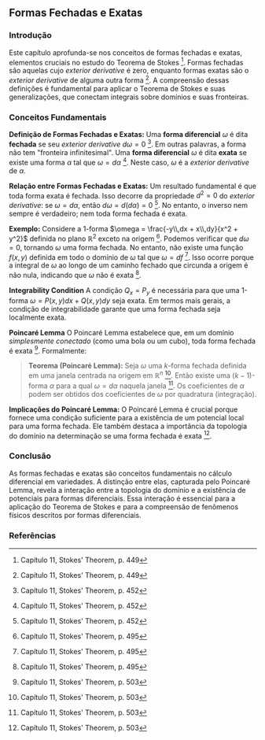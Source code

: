 ## Formas Fechadas e Exatas
### Introdução
Este capítulo aprofunda-se nos conceitos de formas fechadas e exatas, elementos cruciais no estudo do Teorema de Stokes [^449]. Formas fechadas são aquelas cujo *exterior derivative* é zero, enquanto formas exatas são o *exterior derivative* de alguma outra forma [^449]. A compreensão dessas definições é fundamental para aplicar o Teorema de Stokes e suas generalizações, que conectam integrais sobre domínios e suas fronteiras.

### Conceitos Fundamentais
**Definição de Formas Fechadas e Exatas:**
Uma **forma diferencial** $\omega$ é dita **fechada** se seu *exterior derivative* $d\omega = 0$ [^452]. Em outras palavras, a forma não tem "fronteira infinitesimal".
Uma **forma diferencial** $\omega$ é dita **exata** se existe uma forma $\alpha$ tal que $\omega = d\alpha$ [^452]. Neste caso, $\omega$ é a *exterior derivative* de $\alpha$.

**Relação entre Formas Fechadas e Exatas:**
Um resultado fundamental é que toda forma exata é fechada. Isso decorre da propriedade $d^2 = 0$ do *exterior derivative*: se $\omega = d\alpha$, então $d\omega = d(d\alpha) = 0$ [^452]. No entanto, o inverso nem sempre é verdadeiro; nem toda forma fechada é exata.

**Exemplo:**
Considere a 1-forma $\omega = \frac{-y\\,dx + x\\,dy}{x^2 + y^2}$ definida no plano $\mathbb{R}^2$ exceto na origem [^495]. Podemos verificar que $d\omega = 0$, tornando $\omega$ uma forma fechada. No entanto, não existe uma função $f(x, y)$ definida em todo o domínio de $\omega$ tal que $\omega = df$ [^495]. Isso ocorre porque a integral de $\omega$ ao longo de um caminho fechado que circunda a origem é não nula, indicando que $\omega$ não é exata [^495].

**Integrability Condition**
A condição $Q_x = P_y$ é necessária para que uma 1-forma $\omega = P(x,y)dx + Q(x,y)dy$ seja exata. Em termos mais gerais, a condição de integrabilidade garante que uma forma fechada seja localmente exata.

**Poincaré Lemma**
O Poincaré Lemma estabelece que, em um domínio *simplesmente conectado* (como uma bola ou um cubo), toda forma fechada é exata [^503]. Formalmente:

> **Teorema (Poincaré Lemma):** Seja $\omega$ uma $k$-forma fechada definida em uma janela centrada na origem em $\mathbb{R}^n$ [^503]. Então existe uma ($k-1$)-forma $\alpha$ para a qual $\omega = d\alpha$ naquela janela [^503]. Os coeficientes de $\alpha$ podem ser obtidos dos coeficientes de $\omega$ por quadratura (integração).

**Implicações do Poincaré Lemma:**
O Poincaré Lemma é crucial porque fornece uma condição suficiente para a existência de um potencial local para uma forma fechada. Ele também destaca a importância da topologia do domínio na determinação se uma forma fechada é exata [^503].

### Conclusão
As formas fechadas e exatas são conceitos fundamentais no cálculo diferencial em variedades. A distinção entre elas, capturada pelo Poincaré Lemma, revela a interação entre a topologia do domínio e a existência de potenciais para formas diferenciais. Essa interação é essencial para a aplicação do Teorema de Stokes e para a compreensão de fenômenos físicos descritos por formas diferenciais.

### Referências
[^449]: Capítulo 11, Stokes\' Theorem, p. 449
[^452]: Capítulo 11, Stokes\' Theorem, p. 452
[^495]: Capítulo 11, Stokes\' Theorem, p. 495
[^503]: Capítulo 11, Stokes\' Theorem, p. 503
<!-- END -->